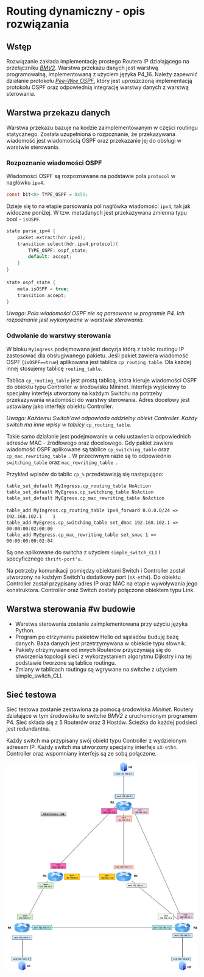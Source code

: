 # Routing dynamiczny - opis rozwiązania

## Wstęp

Rozwiązanie zakłada implementację prostego Routera IP działającego na przełączniku [*BMV2*](https://github.com/p4lang/behavioral-model). Warstwa przekazu danych jest warstwą programowalną, implementowaną z użyciem języka P4_16.  Należy zapewnić działanie protokołu [*Pee-Wee OSPF*](https://www.cl.cam.ac.uk/teaching/1011/P33/documentation/pwospf/), który jest uproszczoną implementacją protokołu OSPF oraz odpowiednią integrację warstwy danych z warstwą sterowania. 

## Warstwa przekazu danych

Warstwa przekazu bazuje na kodzie zaimplementowanym w części routingu statycznego. Została uzupełniona o rozpoznanie, że przekazywana wiadomość jest wiadomością OSPF oraz przekazanie jej do obsługi w warstwie sterowania.

### Rozpoznanie wiadomości OSPF

Wiadomości OSPF są rozpoznawane na podstawie pola ``protocol`` w nagłówku ``ipv4``.

```c
const bit<8> TYPE_OSPF = 0x59;
```

Dzieje się to na etapie parsowania pól nagłówka wiadomości ``ipv4``, tak jak widoczne poniżej. W tzw. metadanych jest przekazywana zmienna typu bool - `isOSPF`. 

```c
state parse_ipv4 {
    packet.extract(hdr.ipv4);
    transition select(hdr.ipv4.protocol){
        TYPE_OSPF: ospf_state;
        default: accept;
    }
}

state ospf_state {
    meta.isOSPF = true;
    transition accept;
}
```

*Uwaga: Pola wiadomości OSPF nie są parsowane w programie P4. Ich rozpoznanie jest wykonywane w warstwie sterowania.*  

### Odwołanie do warstwy sterowania

W bloku `MyIngress` podejmowana jest decyzja którą z tablic routingu IP zastosować dla obsługiwanego pakietu. Jeśli pakiet zawiera wiadomość OSPF (`isOSPF==true`) aplikowana jest tablica `cp_routing_table`. Dla każdej innej stosujemy tablicę `routing_table`.

Tablica `cp_routing_table` jest prostą tablicą, która kieruje wiadomości OSPF do obiektu typu Controller w środowisku Mininet. Interfejs wyjściowy to specjalny interfejs utworzony na każdym Switchu na potrzeby przekazywania wiadomości do warstwy sterowania. Adres docelowy jest ustawiany jako interfejs obiektu Controller. 

*Uwaga: Każdemu Switch'owi odpowiada oddzielny obiekt Controller. Każdy switch ma inne wpisy w tablicy* `cp_routing_table`.

Takie samo działanie jest podejmowanie w celu ustawienia odpowiednich adresów MAC - źródłowego oraz docelowego. Gdy pakiet zawiera wiadomość OSPF aplikowane są tablice `cp_switching_table` oraz `cp_mac_rewriting_table `. W przeciwnym razie są to odpowiednio `switching_table` oraz `mac_rewriting_table `.

Przykład wpisów do tablic `cp_%` przedstawiają się następująco: 

```
table_set_default MyIngress.cp_routing_table NoAction
table_set_default MyEgress.cp_switching_table NoAction
table_set_default MyEgress.cp_mac_rewriting_table NoAction

table_add MyIngress.cp_routing_table ipv4_forward 0.0.0.0/24 => 192.168.102.1    1
table_add MyEgress.cp_switching_table set_dmac 192.168.102.1 => 00:00:00:02:00:00
table_add MyEgress.cp_mac_rewriting_table set_smac 1 => 00:00:00:00:02:04
```

Są one aplikowane do switcha z użyciem `simple_switch_CLI` i specyficznego `thrift-port'u`.

Na potrzeby komunikacji pomiędzy obiektami Switch i Controller został utworzony na każdym Switch'u dodatkowy port (`sX-eth4`). Do obiektu Controller został przypisany adres IP oraz MAC na etapie wywoływania jego konstruktora. Controller oraz Switch zostały połączone obiektem typu Link. 

## Warstwa sterowania #w budowie

- Warstwa sterowania zostanie zaimplementowana przy użyciu języka Python.
- Program po otrzymaniu pakietów Hello od sąsiadów buduję bazę danych. Baza danych jest przetrzymywana w obiekcie typu słownik. 
- Pakiety otrzymywane od innych Routerów przyczyniają się do stworzenia topologii sieci z wykorzystaniem algorytmu Dijkstry i na tej podstawie tworzone są tablice routingu. 
- Zmiany w tablicach routingu są wgrywane na switche z użyciem simple_switch_CLI.

## Sieć testowa

Sieć testowa zostanie zestawiona za pomocą środowiska *Mininet*. Routery działające w tym środowisku to switche *BMV2* z uruchomionym programem P4.  Sieć składa się z 5 Routerów oraz 3 Hostów. Ścieżka do każdej podsieci jest redundantna. 

Każdy switch ma przypisany swój obiekt typu Controller z wydzielonym adresem IP. Każdy switch ma utworzony specjalny interfejs `sX-eth4`. Controller oraz wspomniany interfejs są ze sobą połączone. 

![routing_topo_large](routing_topo_large.jpg)




